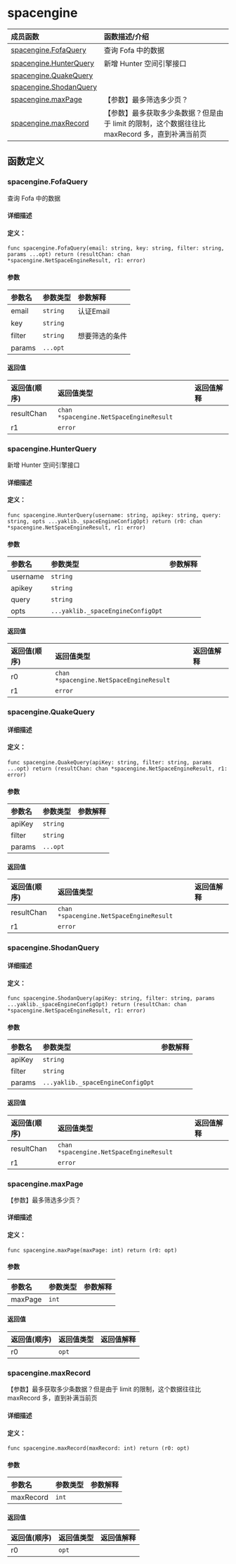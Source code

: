 # spacengine


|成员函数|函数描述/介绍|
|:------|:--------|
 | [spacengine.FofaQuery](#spacenginefofaquery) | 查询 Fofa 中的数据 |
 | [spacengine.HunterQuery](#spacenginehunterquery) | 新增 Hunter 空间引擎接口 |
 | [spacengine.QuakeQuery](#spacenginequakequery) |  |
 | [spacengine.ShodanQuery](#spacengineshodanquery) |  |
 | [spacengine.maxPage](#spacenginemaxpage) | 【参数】最多筛选多少页？ |
 | [spacengine.maxRecord](#spacenginemaxrecord) | 【参数】最多获取多少条数据？但是由于 limit 的限制，这个数据往往比 maxRecord 多，直到补满当前页 |




 



## 函数定义

### spacengine.FofaQuery

查询 Fofa 中的数据

#### 详细描述



#### 定义：

`func spacengine.FofaQuery(email: string, key: string, filter: string, params ...opt) return (resultChan: chan *spacengine.NetSpaceEngineResult, r1: error)`


#### 参数

|参数名|参数类型|参数解释|
|:-----------|:---------- |:-----------|
| email | `string` |  认证Email |
| key | `string` |   |
| filter | `string` |  想要筛选的条件 |
| params | `...opt` |   |





#### 返回值

|返回值(顺序)|返回值类型|返回值解释|
|:-----------|:---------- |:-----------|
| resultChan | `chan *spacengine.NetSpaceEngineResult` |   |
| r1 | `error` |   |


 
### spacengine.HunterQuery

新增 Hunter 空间引擎接口

#### 详细描述



#### 定义：

`func spacengine.HunterQuery(username: string, apikey: string, query: string, opts ...yaklib._spaceEngineConfigOpt) return (r0: chan *spacengine.NetSpaceEngineResult, r1: error)`


#### 参数

|参数名|参数类型|参数解释|
|:-----------|:---------- |:-----------|
| username | `string` |   |
| apikey | `string` |   |
| query | `string` |   |
| opts | `...yaklib._spaceEngineConfigOpt` |   |





#### 返回值

|返回值(顺序)|返回值类型|返回值解释|
|:-----------|:---------- |:-----------|
| r0 | `chan *spacengine.NetSpaceEngineResult` |   |
| r1 | `error` |   |


 
### spacengine.QuakeQuery



#### 详细描述



#### 定义：

`func spacengine.QuakeQuery(apiKey: string, filter: string, params ...opt) return (resultChan: chan *spacengine.NetSpaceEngineResult, r1: error)`


#### 参数

|参数名|参数类型|参数解释|
|:-----------|:---------- |:-----------|
| apiKey | `string` |   |
| filter | `string` |   |
| params | `...opt` |   |





#### 返回值

|返回值(顺序)|返回值类型|返回值解释|
|:-----------|:---------- |:-----------|
| resultChan | `chan *spacengine.NetSpaceEngineResult` |   |
| r1 | `error` |   |


 
### spacengine.ShodanQuery



#### 详细描述



#### 定义：

`func spacengine.ShodanQuery(apiKey: string, filter: string, params ...yaklib._spaceEngineConfigOpt) return (resultChan: chan *spacengine.NetSpaceEngineResult, r1: error)`


#### 参数

|参数名|参数类型|参数解释|
|:-----------|:---------- |:-----------|
| apiKey | `string` |   |
| filter | `string` |   |
| params | `...yaklib._spaceEngineConfigOpt` |   |





#### 返回值

|返回值(顺序)|返回值类型|返回值解释|
|:-----------|:---------- |:-----------|
| resultChan | `chan *spacengine.NetSpaceEngineResult` |   |
| r1 | `error` |   |


 
### spacengine.maxPage

【参数】最多筛选多少页？

#### 详细描述



#### 定义：

`func spacengine.maxPage(maxPage: int) return (r0: opt)`


#### 参数

|参数名|参数类型|参数解释|
|:-----------|:---------- |:-----------|
| maxPage | `int` |   |





#### 返回值

|返回值(顺序)|返回值类型|返回值解释|
|:-----------|:---------- |:-----------|
| r0 | `opt` |   |


 
### spacengine.maxRecord

【参数】最多获取多少条数据？但是由于 limit 的限制，这个数据往往比 maxRecord 多，直到补满当前页

#### 详细描述



#### 定义：

`func spacengine.maxRecord(maxRecord: int) return (r0: opt)`


#### 参数

|参数名|参数类型|参数解释|
|:-----------|:---------- |:-----------|
| maxRecord | `int` |   |





#### 返回值

|返回值(顺序)|返回值类型|返回值解释|
|:-----------|:---------- |:-----------|
| r0 | `opt` |   |


 


